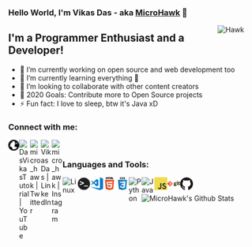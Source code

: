 ### Hello World, I'm Vikas Das - aka [MicroHawk][website] 👋
<img align="right" alt="Hawk" width="80px" src="https://external-content.duckduckgo.com/iu/?u=https%3A%2F%2Ftse4.mm.bing.net%2Fth%3Fid%3DOIP.gYG8rCRXD6PADD_fqJombgHaEY%26pid%3DApi&f=1" />


## I'm a Programmer Enthusiast and a Developer!
- 🔭 I’m currently working on open source and web development too
- 🌱 I’m currently learning everything 🤣
- 👯 I’m looking to collaborate with other content creators
- 🥅 2020 Goals: Contribute more to Open Source projects
- ⚡ Fun fact: I love to sleep, btw it's Java xD

### Connect with me:

[<img align="left" alt="micro-hawk.github.io" width="22px" src="https://raw.githubusercontent.com/iconic/open-iconic/master/svg/globe.svg" />][website]
[<img align="left" alt="DasVikasTutorial | YouTube" width="22px" src="https://cdn.jsdelivr.net/npm/simple-icons@v3/icons/youtube.svg" />][youtube]
[<img align="left" alt="micro_hawk | Twitter" width="22px" src="https://cdn.jsdelivr.net/npm/simple-icons@v3/icons/twitter.svg" />][twitter]
[<img align="left" alt="Vikas Das | LinkedIn" width="22px" src="https://cdn.jsdelivr.net/npm/simple-icons@v3/icons/linkedin.svg" />][linkedin]
[<img align="left" alt="micro_hawk | Instagram" width="22px" src="https://cdn.jsdelivr.net/npm/simple-icons@v3/icons/instagram.svg" />][instagram]

<br />

### Languages and Tools:


<img align="left" alt="Linux" width="30px" src="https://fthmb.tqn.com/2XA95C1P0Bd_NKIHrGnNJpmeHtk=/1280x1024/filters:fill(auto,1)/linux-573e3f5f5f9b58723dace939.jpg" />
<img align="left" alt="HTML5" width="26px" src="https://raw.githubusercontent.com/github/explore/80688e429a7d4ef2fca1e82350fe8e3517d3494d/topics/terminal/terminal.png" />
<img align="left" alt="Visual Studio Code" width="26px" src="https://raw.githubusercontent.com/github/explore/80688e429a7d4ef2fca1e82350fe8e3517d3494d/topics/visual-studio-code/visual-studio-code.png" />
<img align="left" alt="HTML5" width="26px" src="https://raw.githubusercontent.com/github/explore/80688e429a7d4ef2fca1e82350fe8e3517d3494d/topics/html/html.png" />
<img align="left" alt="CSS3" width="26px" src="https://raw.githubusercontent.com/github/explore/80688e429a7d4ef2fca1e82350fe8e3517d3494d/topics/css/css.png" />
<img align="left" alt="Python" width="26px" src="https://freepngimg.com/thumb/android/72537-icons-python-programming-computer-social-tutorial.png" />
<img align="left" alt="Java" width="26px" src="https://vectorified.com/images/java-jar-icon-7.png" />
<img align="left" alt="JavaScript" width="26px" src="https://raw.githubusercontent.com/github/explore/80688e429a7d4ef2fca1e82350fe8e3517d3494d/topics/javascript/javascript.png" />
<img align="left" alt="Git" width="26px" src="https://raw.githubusercontent.com/github/explore/80688e429a7d4ef2fca1e82350fe8e3517d3494d/topics/git/git.png" />
<img align="left" alt="GitHub" width="26px" src="https://raw.githubusercontent.com/github/explore/78df643247d429f6cc873026c0622819ad797942/topics/github/github.png" />


<br />
<br />

<img align="left" alt="MicroHawk's Github Stats" src="https://github-readme-stats.vercel.app/api?username=micro-hawk&show_icons=true&hide_border=true" />

<br />

[website]: https://micro-hawk.github.io
[twitter]: https://twitter.com/micro_hawk
[youtube]: https://www.youtube.com/channel/UCVuQsYY9IMUseQUSTZWXxqQ?view_as=subscriber
[instagram]: https://instagram.com/micro_hawk
[linkedin]: https://www.linkedin.com/in/vikas-das-6074a9185/
